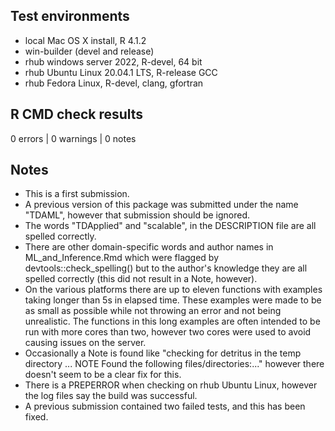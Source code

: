
## Test environments
* local Mac OS X install, R 4.1.2
* win-builder (devel and release)
* rhub windows server 2022, R-devel, 64 bit
* rhub Ubuntu Linux 20.04.1 LTS, R-release GCC
* rhub Fedora Linux, R-devel, clang, gfortran

## R CMD check results

0 errors | 0 warnings | 0 notes

## Notes

* This is a first submission.
* A previous version of this package was submitted under the name "TDAML", however that submission should be ignored.
* The words "TDApplied" and "scalable", in the DESCRIPTION file are all spelled correctly. 
* There are other domain-specific words and author names in ML_and_Inference.Rmd which were flagged by devtools::check_spelling() but to the author's knowledge they are all spelled correctly (this did not result in a Note, however).
* On the various platforms there are up to eleven functions with examples taking longer than 5s in elapsed time. These examples were made to be as small as possible while not throwing an error and not being unrealistic. The functions in this long examples are often intended to be run with more cores than two, however two cores were used to avoid causing issues on the server.
* Occasionally a Note is found like "checking for detritus in the temp directory ... NOTE
  Found the following files/directories:..." however there doesn't seem to be a clear fix for this.
* There is a PREPERROR when checking on rhub Ubuntu Linux, however the log files say the build was successful.
* A previous submission contained two failed tests, and this has been fixed.
